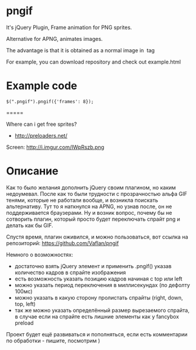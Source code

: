 pngif
=====

It's jQuery Plugin, Frame animation for PNG sprites.

Alternative for APNG, animates images.

The advantage is that it is obtained as a normal image in <img> tag

For example, you can download repository and check out example.html


Example code
=====

	$(".pngif").pngif({'frames': 8});


=====

Where can i get free sprites?
 - http://preloaders.net/

Screen: http://i.imgur.com/IWpRszb.png


Описание
=====
Как то было желания дополнить jQuery своим плагином, но каким недоумевал. 
После как то были трудности с прозрачностью альфа GIF тенями, которые не работали вообще, и возникла поискать альтернативу. Тут то я наткнулся на APNG, но узнав после, он не поддерживается браузерами. 
Ну и возник вопрос, почему бы не сотворить плагин, который просто будет переключать спрайт png и делать как бы GIF. 

Спустя время, плагин оживился, и можно пользоваться, вот ссылка на репозиторий: 
https://github.com/Vaflan/pngif 

Немного о возможностях: 
- достаточно взять jQuery элемент и применить .pngif() указав количество кадров в спрайте изображения 
- есть возможность указать позицию кадров начиная с top или left 
- можно указать период переключения в миллисекундах (по дефолту 100мс) 
- можно указать в какую сторону пролистать спрайты (right, down, top, left) 
- так же можно указать определённый размер вырезаемого спрайта, в случае если на спрайте есть лишние элементы как у fancybox preload 

Проект будет ещё развиваться и пополняться, если есть комментарии по обработки - пишите, посмотрим ) 